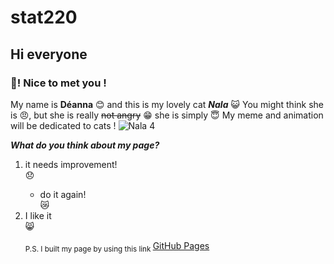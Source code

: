 # stat220
## Hi everyone
### 👋! Nice to met you ! 

My name is **Déanna** 😊 and this is my lovely cat ***Nala*** :smiley_cat: You might think she is 😠, but she is really ~~not angry~~ 😁 she is simply 😇 
My meme and animation will be dedicated to cats !
![Nala 4](https://user-images.githubusercontent.com/126633684/222025927-a74dd452-490b-488d-80cf-02ba7c0ec7d6.jpg)

***What do you think about my page?***
<ol>
  <li>it needs improvement!</li> 😞

 * do it again!</li>  😿
  <li>I like it</li> 😸
  
  

<sub> P.S. I built my page by using this link </sub> [GitHub Pages](https://github.com)

